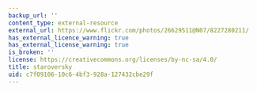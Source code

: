 ```yaml
---
backup_url: ''
content_type: external-resource
external_url: https://www.flickr.com/photos/26629511@N07/8227280211/
has_external_licence_warning: true
has_external_license_warning: true
is_broken: ''
license: https://creativecommons.org/licenses/by-nc-sa/4.0/
title: staroversky
uid: c7f09106-10c6-4bf3-928a-127432cbe29f
---
```

